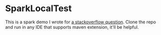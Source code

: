 # SparkLocalTest

This is a spark demo I wrote for [a stackoverflow question](https://stackoverflow.com/questions/63683466/java-mapreduce-by-2-fields-into-time-slides).
Clone the repo and run in any IDE that supports maven extension, it'll be helpful.
